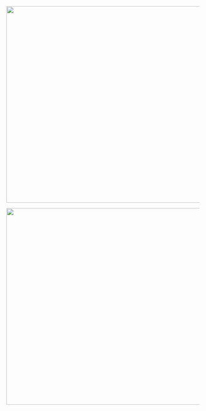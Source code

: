 <p align="center">  
  <img width="512px" src="http://github-readme-streak-stats.herokuapp.com?user=mdkaif2782&theme=transparent&&hide_border=true&date_format=M%20j%5B%2C%20Y%5D" />
</p>

<p align="center">  
  <img width="512px" src="https://github-readme-stats.vercel.app/api/wakatime/?username=mdkaif2782&layout=default&hide_progress=true&langs_count=15&theme=transparent&hide_border=true&hide=other&custom_title=Languages"/>
</p>
